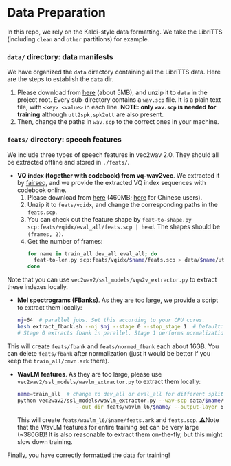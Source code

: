 # Data Preparation
In this repo, we rely on the Kaldi-style data formatting. 
We take the LibriTTS (including `clean` and `other` partitions) for example.

### `data/` directory: data manifests
We have organized the `data` directory containing all the LibriTTS data. Here are the steps to establish the `data` dir.
1. Please download from [here](https://huggingface.co/datasets/cantabile-kwok/libritts-all-kaldi-data/resolve/main/data_24k.zip?download=true) (about 5MB), and unzip it to `data` in the project root. Every sub-directory contains a `wav.scp` file. It is a plain text file, with `<key> <value>` in each line. **NOTE: only `wav.scp` is needed for training** although `utt2spk,spk2utt` are also present.
2. Then, change the paths in `wav.scp` to the correct ones in your machine.

### `feats/` directory: speech features
We include three types of speech features in vec2wav 2.0. They should all be extracted offline and stored in `./feats/`.
* **VQ index (together with codebook) from vq-wav2vec**. We extracted it by [fairseq](https://github.com/facebookresearch/fairseq/tree/main/examples/wav2vec#vq-wav2vec), 
and we provide the extracted VQ index sequences with codebook online.
  1. Please download from [here](https://huggingface.co/datasets/cantabile-kwok/libritts-all-kaldi-data/resolve/main/vqidx.zip) (460MB; [here](https://www.modelscope.cn/api/v1/datasets/CantabileKwok/libritts-all-kaldi-data/repo?Revision=master&FilePath=vqidx.zip) for Chinese users).
  2. Unzip it to `feats/vqidx`, and change the corresponding paths in the `feats.scp`. 
  3. You can check out the feature shape by `feat-to-shape.py scp:feats/vqidx/eval_all/feats.scp | head`. The shapes should be `(frames, 2)`.
  4. Get the number of frames: 
        ```bash
        for name in train_all dev_all eval_all; do
          feat-to-len.py scp:feats/vqidx/$name/feats.scp > data/$name/utt2num_frames
        done
        ```
   
Note that you can use `vec2wav2/ssl_models/vqw2v_extractor.py` to extract these indexes locally.

* **Mel spectrograms (FBanks)**. As they are too large, we provide a script to extract them locally:
  ```bash
  nj=64  # parallel jobs. Set this according to your CPU cores.
  bash extract_fbank.sh --nj $nj --stage 0 --stop_stage 1  # Default: 80-dim with 10ms frame shift
  # Stage 0 extracts fbank in parallel. Stage 1 performs normalization.
  ```
This will create `feats/fbank` and `feats/normed_fbank` each about 16GB. You can delete `feats/fbank` after normalization (just it would be better if you keep the `train_all/cmvn.ark` there).

* **WavLM features**. As they are too large, please use `vec2wav2/ssl_models/wavlm_extractor.py` to extract them locally:
  ```bash
  name=train_all  # change to dev_all or eval_all for different splits
  python vec2wav2/ssl_models/wavlm_extractor.py --wav-scp data/$name/wav_scp \
                     --out_dir feats/wavlm_l6/$name/ --output-layer 6
  ```
  This will create `feats/wavlm_l6/$name/feats.ark` and `feats.scp`. ⚠️Note that the WavLM features for entire training set can be very large (~380GB)! It is also reasonable to extract them on-the-fly, but this might slow down training.

Finally, you have correctly formatted the data for training!
